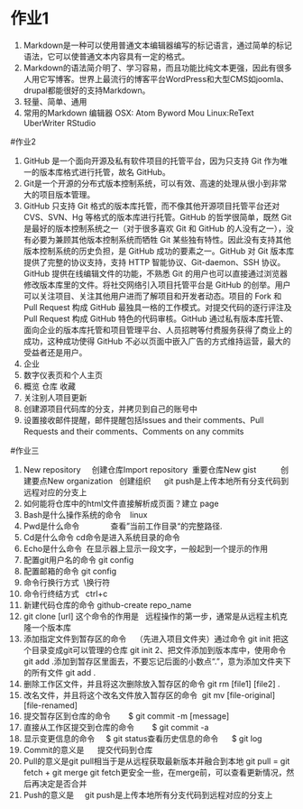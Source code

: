# 作业1
1. Markdown是一种可以使用普通文本编辑器编写的标记语言，通过简单的标记语法，它可以使普通文本内容具有一定的格式。
2. Markdown的语法简介明了、学习容易，而且功能比纯文本更强，因此有很多人用它写博客。世界上最流行的博客平台WordPress和大型CMS如joomla、drupal都能很好的支持Markdown。
3. 轻量、简单、通用
4. 常用的Markdown 编辑器
 OSX: Atom Byword Mou
 Linux:ReText UberWriter RStudio
  
#作业2
 1. GitHub 是一个面向开源及私有软件项目的托管平台，因为只支持 Git 作为唯一的版本库格式进行托管，故名 GitHub。
 2. Git是一个开源的分布式版本控制系统，可以有效、高速的处理从很小到非常大的项目版本管理。
 3. GitHub 只支持 Git 格式的版本库托管，而不像其他开源项目托管平台还对CVS、SVN、Hg 等格式的版本库进行托管。GitHub 的哲学很简单，既然 Git 是最好的版本控制系统之一（对于很多喜欢 Git 和 GitHub 的人没有之一），没有必要为兼顾其他版本控制系统而牺牲 Git 某些独有特性。因此没有支持其他版本控制系统的历史负担，是 GitHub 成功的要素之一。GitHub 对 Git 版本库提供了完整的协议支持，支持 HTTP 智能协议、Git-daemon、SSH 协议。GitHub 提供在线编辑文件的功能，不熟悉 Git 的用户也可以直接通过浏览器修改版本库里的文件。将社交网络引入项目托管平台是 GitHub 的创举。用户可以关注项目、关注其他用户进而了解项目和开发者动态。项目的 Fork 和 Pull Request 构成 GitHub 最独具一格的工作模式。对提交代码的逐行评注及 Pull Request 构成 GitHub 特色的代码审核。GitHub 通过私有版本库托管、面向企业的版本库托管和项目管理平台、人员招聘等付费服务获得了商业上的成功，这种成功使得 GitHub 不必以页面中嵌入广告的方式维持运营，最大的受益者还是用户。
4. 企业
5. 数字仪表页和个人主页
6. 概览 仓库 收藏
7. 关注别人项目更新
8. 创建源项目代码库的分支，并拷贝到自己的账号中
9. 设置接收邮件提醒，邮件提醒包括Issues and their comments、Pull Requests and their comments、Comments on any commits 

#作业三
1. New repository     创建仓库Import repository  重要仓库New gist           创建要点New organization   创建组织
     git push是上传本地所有分支代码到远程对应的分支上
2. 如何能将仓库中的html文件直接解析成页面？建立 page
3. Bash是什么操作系统的命令    linux
4. Pwd是什么命令              查看”当前工作目录“的完整路径.       
5. Cd是什么命令 cd命令是进入系统目录的命令
6. Echo是什么命令  在显示器上显示一段文字，一般起到一个提示的作用
7. 配置git用户名的命令 git config
8. 配置邮箱的命令 git config
9. 命令行换行方式  \换行符
10. 命令行终结方式   ctrl+c
11. 新建代码仓库的命令 github-create repo_name
12. git clone [url] 这个命令的作用是   远程操作的第一步，通常是从远程主机克隆一个版本库  
13. 添加指定文件到暂存区的命令    （先进入项目文件夹）通过命令 git init 把这个目录变成git可以管理的仓库 git init 2、把文件添加到版本库中，使用命令 git add .添加到暂存区里面去，不要忘记后面的小数点“.”，意为添加文件夹下的所有文件 git add . 
14. 删除工作区文件，并且将这次删除放入暂存区的命令 git rm [file1] [file2] .
15. 改名文件，并且将这个改名文件放入暂存区的命令  git mv [file-original] [file-renamed]
16. 提交暂存区到仓库的命令        $ git commit -m [message]
17. 直接从工作区提交到仓库的命令        $ git commit -a
18. 显示变更信息的命令     $ git status查看历史信息的命令      $ git log
19. Commit的意义是      提交代码到仓库
20. Pull的意义是git pull相当于是从远程获取最新版本并融合到本地 git pull = git fetch + git merge git fetch更安全一些，在merge前，可以查看更新情况，然后再决定是否合并
21. Push的意义是     git push是上传本地所有分支代码到远程对应的分支上



  
  
